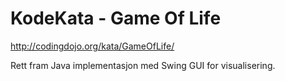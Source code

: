 # KodeKata - Game Of Life

http://codingdojo.org/kata/GameOfLife/

Rett fram Java implementasjon med Swing GUI for visualisering.

